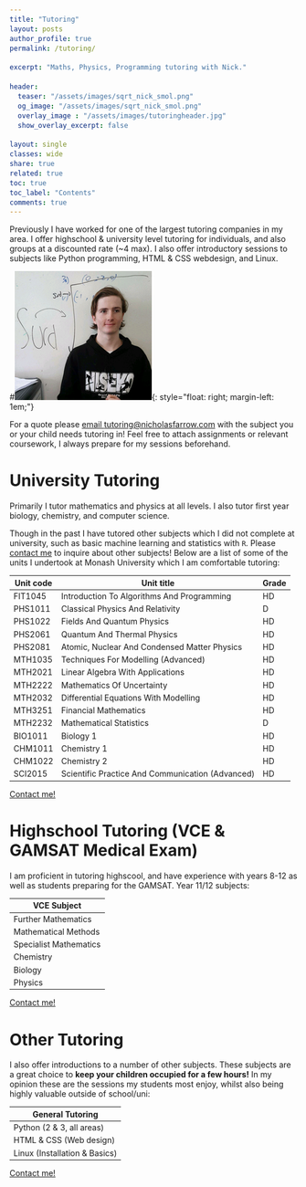 ```yaml
---
title: "Tutoring"
layout: posts
author_profile: true
permalink: /tutoring/

excerpt: "Maths, Physics, Programming tutoring with Nick."

header:
  teaser: "/assets/images/sqrt_nick_smol.png"
  og_image: "/assets/images/sqrt_nick_smol.png"
  overlay_image : "/assets/images/tutoringheader.jpg"
  show_overlay_excerpt: false

layout: single
classes: wide
share: true
related: true
toc: true
toc_label: "Contents"
comments: true
---
```

Previously I have worked for one of the largest tutoring companies in my area. I offer highschool & university level tutoring for individuals, and also groups at a discounted rate (~4 max). I also offer introductory sessions to subjects like Python programming, HTML & CSS webdesign, and Linux. 

#![sqrt(nick)](/assets/images/sqrt_nick_smol.png){: style="float: right; margin-left: 1em;"}

For a quote please [email tutoring@nicholasfarrow.com](mailto:tutoring@nicholasfarrow.com) with the subject you or your child needs tutoring in! Feel free to attach assignments or relevant coursework, I always prepare for my sessions beforehand.


# University Tutoring
Primarily I tutor mathematics and physics at all levels. I also tutor first year biology, chemistry, and computer science.

Though in the past I have tutored other subjects which I did not complete at university, such as basic machine learning and statistics with `R`. Please [contact me](tutoring@nicholasfarrow.com) to inquire about other subjects! Below are a list of some of the units I undertook at Monash University which I am comfortable tutoring:

| Unit code | Unit title                                       | Grade |
|-----------|--------------------------------------------------|-------|
| FIT1045   | Introduction To Algorithms And Programming       | HD    |
| PHS1011   | Classical Physics And Relativity                 | D     |
| PHS1022   | Fields And Quantum Physics                       | HD    |
| PHS2061   | Quantum And Thermal Physics                      | HD    |
| PHS2081   | Atomic, Nuclear And Condensed Matter Physics     | HD    |
| MTH1035   | Techniques For Modelling (Advanced)              | HD    |
| MTH2021   | Linear Algebra With Applications                 | HD    |
| MTH2222   | Mathematics Of Uncertainty                       | HD    |
| MTH2032   | Differential Equations With Modelling            | HD    |
| MTH3251   | Financial Mathematics                            | HD    |
| MTH2232   | Mathematical Statistics                          | D     |
| BIO1011   | Biology 1                                        | HD    |
| CHM1011   | Chemistry 1                                      | HD    |
| CHM1022   | Chemistry 2                                      | HD    |
| SCI2015   | Scientific Practice And Communication (Advanced) | HD    |

[Contact me!](tutoring@nicholasfarrow.com)

# Highschool Tutoring (VCE & GAMSAT Medical Exam)
I am proficient in tutoring highscool, and have experience with years 8-12 as well as students preparing for the GAMSAT. Year 11/12 subjects:

| VCE Subject            |
|------------------------|
| Further Mathematics    |
| Mathematical Methods   |
| Specialist Mathematics |
| Chemistry              |
| Biology                |
| Physics                |

[Contact me!](tutoring@nicholasfarrow.com)

# Other Tutoring
I also offer introductions to a number of other subjects. These subjects are a great choice to **keep your children occupied for a few hours!** In my opinion these are the sessions my students most enjoy, whilst also being highly valuable outside of school/uni:

| General Tutoring              |
|-------------------------------|
| Python (2 & 3, all areas)    |
| HTML & CSS (Web design)       |
| Linux (Installation & Basics) |

[Contact me!](tutoring@nicholasfarrow.com)
